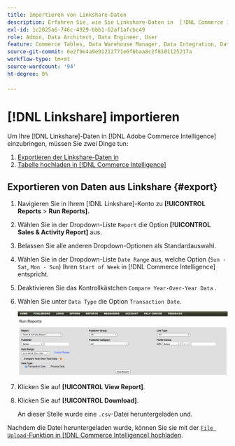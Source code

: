 ```yaml
---
title: Importieren von Linkshare-Daten
description: Erfahren Sie, wie Sie Linkshare-Daten in  [!DNL Commerce Intelligence].
exl-id: 1c2025a6-746c-4929-bbb1-62af1afcbc49
role: Admin, Data Architect, Data Engineer, User
feature: Commerce Tables, Data Warehouse Manager, Data Integration, Data Import/Export
source-git-commit: 6e2f9e4a9e91212771e6f6baa8c2f8101125217a
workflow-type: tm+mt
source-wordcount: '94'
ht-degree: 0%

---
```


# [!DNL Linkshare] importieren

Um Ihre [!DNL Linkshare]-Daten in [!DNL Adobe Commerce Intelligence] einzubringen, müssen Sie zwei Dinge tun:

1. [Exportieren der Linkshare-Daten in ](#export)
1. [Tabelle hochladen in [!DNL Commerce Intelligence]](../connecting-data/using-file-uploader.md)

## Exportieren von Daten aus Linkshare {#export}

1. Navigieren Sie in Ihrem [!DNL Linkshare]-Konto zu **[!UICONTROL Reports** > **Run Reports].**

1. Wählen Sie in der Dropdown-Liste `Report` die Option **[!UICONTROL Sales & Activity Report]** aus.

1. Belassen Sie alle anderen Dropdown-Optionen als Standardauswahl.

1. Wählen Sie in der Dropdown-Liste `Date Range` aus, welche Option (`Sun - Sat`, `Mon - Sun`) Ihren `Start of Week` in [!DNL Commerce Intelligence] entspricht.

1. Deaktivieren Sie das Kontrollkästchen `Compare Year-Over-Year Data` .

1. Wählen Sie unter `Data Type` die Option `Transaction Date`.

   ![import\_linkshare\_data.png](../../../assets/importing_linkshare_data.png)

1. Klicken Sie auf **[!UICONTROL View Report]**.

1. Klicken Sie auf **[!UICONTROL Download]**.

   An dieser Stelle wurde eine `.csv`-Datei heruntergeladen und.

Nachdem die Datei heruntergeladen wurde, können Sie sie mit der [`File Upload`-Funktion in [!DNL Commerce Intelligence] hochladen](../connecting-data/using-file-uploader.md).
